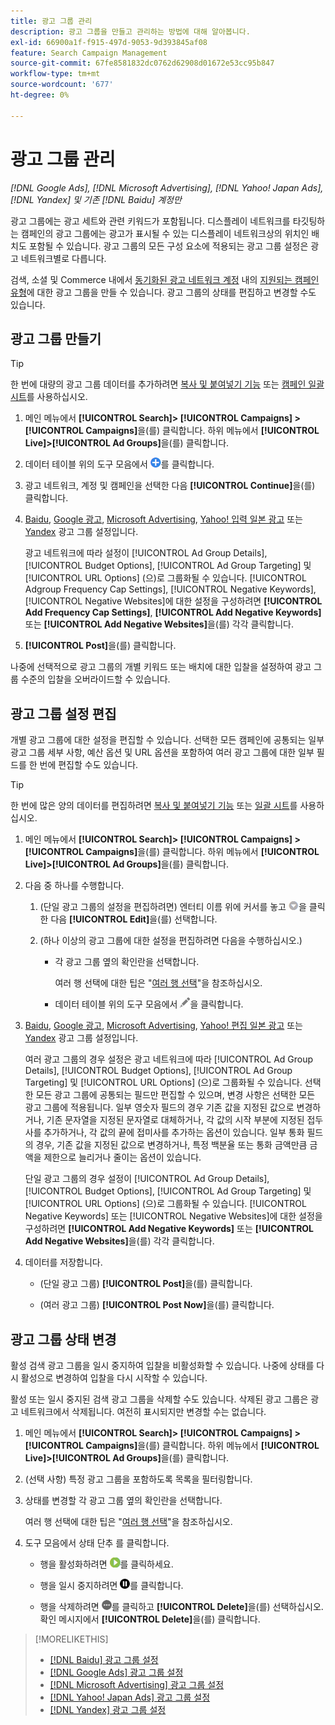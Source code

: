 ```yaml
---
title: 광고 그룹 관리
description: 광고 그룹을 만들고 관리하는 방법에 대해 알아봅니다.
exl-id: 66900a1f-f915-497d-9053-9d393845af08
feature: Search Campaign Management
source-git-commit: 67fe8581832dc0762d62908d01672e53cc95b847
workflow-type: tm+mt
source-wordcount: '677'
ht-degree: 0%

---
```


# 광고 그룹 관리

*[!DNL Google Ads], [!DNL Microsoft Advertising], [!DNL Yahoo! Japan Ads], [!DNL Yandex] 및 기존 [!DNL Baidu] 계정만*

광고 그룹에는 광고 세트와 관련 키워드가 포함됩니다. 디스플레이 네트워크를 타깃팅하는 캠페인의 광고 그룹에는 광고가 표시될 수 있는 디스플레이 네트워크상의 위치인 배치도 포함될 수 있습니다. 광고 그룹의 모든 구성 요소에 적용되는 광고 그룹 설정은 광고 네트워크별로 다릅니다.

검색, 소셜 및 Commerce 내에서 [동기화된 광고 네트워크 계정](/help/search-social-commerce/campaign-management/accounts/ad-network-account-about.md) 내의 [지원되는 캠페인 유형](/help/search-social-commerce/introduction/supported-inventory.md)에 대한 광고 그룹을 만들 수 있습니다. 광고 그룹의 상태를 편집하고 변경할 수도 있습니다.

## 광고 그룹 만들기

>[!TIP]
>
>한 번에 대량의 광고 그룹 데이터를 추가하려면 [복사 및 붙여넣기 기능](/help/search-social-commerce/campaign-management/campaigns/copy-paste.md) 또는 [캠페인 일괄 시트](/help/search-social-commerce/campaign-management/bulksheets/bulksheet-about.md)를 사용하십시오.

1. 메인 메뉴에서 **[!UICONTROL Search]> [!UICONTROL Campaigns] >[!UICONTROL Campaigns]**&#x200B;을(를) 클릭합니다. 하위 메뉴에서 **[!UICONTROL Live]>[!UICONTROL Ad Groups]**&#x200B;을(를) 클릭합니다.

1. 데이터 테이블 위의 도구 모음에서 ![만들기](/help/search-social-commerce/assets/add.png "만들기")를 클릭합니다.

1. 광고 네트워크, 계정 및 캠페인을 선택한 다음 **[!UICONTROL Continue]**&#x200B;을(를) 클릭합니다.

1. [Baidu](/help/search-social-commerce/campaign-management/campaigns/ad-group-settings-baidu.md), [Google 광고](/help/search-social-commerce/campaign-management/campaigns/ad-group-settings-google.md), [Microsoft Advertising](/help/search-social-commerce/campaign-management/campaigns/ad-group-settings-microsoft.md), [Yahoo! 입력 일본 광고](/help/search-social-commerce/campaign-management/campaigns/ad-group-settings-yahoo-japan.md) 또는 [Yandex](/help/search-social-commerce/campaign-management/campaigns/ad-group-settings-yandex.md) 광고 그룹 설정입니다.

   광고 네트워크에 따라 설정이 [!UICONTROL Ad Group Details], [!UICONTROL Budget Options], [!UICONTROL Ad Group Targeting] 및 [!UICONTROL URL Options] (으)로 그룹화될 수 있습니다. [!UICONTROL Adgroup Frequency Cap Settings], [!UICONTROL Negative Keywords], [!UICONTROL Negative Websites]에 대한 설정을 구성하려면 **[!UICONTROL Add Frequency Cap Settings]**, **[!UICONTROL Add Negative Keywords]** 또는 **[!UICONTROL Add Negative Websites]**&#x200B;을(를) 각각 클릭합니다.

1. **[!UICONTROL Post]**&#x200B;을(를) 클릭합니다.

나중에 선택적으로 광고 그룹의 개별 키워드 또는 배치에 대한 입찰을 설정하여 광고 그룹 수준의 입찰을 오버라이드할 수 있습니다.

## 광고 그룹 설정 편집

개별 광고 그룹에 대한 설정을 편집할 수 있습니다. 선택한 모든 캠페인에 공통되는 일부 광고 그룹 세부 사항, 예산 옵션 및 URL 옵션을 포함하여 여러 광고 그룹에 대한 일부 필드를 한 번에 편집할 수도 있습니다.

>[!TIP]
>
>한 번에 많은 양의 데이터를 편집하려면 [복사 및 붙여넣기 기능](/help/search-social-commerce/campaign-management/campaigns/copy-paste.md) 또는 [일괄 시트](/help/search-social-commerce/campaign-management/bulksheets/bulksheet-about.md)를 사용하십시오.

1. 메인 메뉴에서 **[!UICONTROL Search]> [!UICONTROL Campaigns] >[!UICONTROL Campaigns]**&#x200B;을(를) 클릭합니다. 하위 메뉴에서 **[!UICONTROL Live]>[!UICONTROL Ad Groups]**&#x200B;을(를) 클릭합니다.

1. 다음 중 하나를 수행합니다.

   1. (단일 광고 그룹의 설정을 편집하려면) 엔터티 이름 위에 커서를 놓고 ![메뉴 아이콘](/help/search-social-commerce/assets/arrow-dropdown-menu.png "메뉴 아이콘")을 클릭한 다음 **[!UICONTROL Edit]**&#x200B;을(를) 선택합니다.

   1. (하나 이상의 광고 그룹에 대한 설정을 편집하려면 다음을 수행하십시오.)

      * 각 광고 그룹 옆의 확인란을 선택합니다.

        여러 행 선택에 대한 팁은 &quot;[여러 행 선택](/help/search-social-commerce/common-tasks/navigation-editing-selection/multiple-rows-select.md)&quot;을 참조하십시오.

      * 데이터 테이블 위의 도구 모음에서 ![편집](/help/search-social-commerce/assets/edit.png "편집")을 클릭합니다.

1. [Baidu](/help/search-social-commerce/campaign-management/campaigns/ad-group-settings-baidu.md), [Google 광고](/help/search-social-commerce/campaign-management/campaigns/ad-group-settings-google.md), [Microsoft Advertising](/help/search-social-commerce/campaign-management/campaigns/ad-group-settings-microsoft.md), [Yahoo! 편집 일본 광고](/help/search-social-commerce/campaign-management/campaigns/ad-group-settings-yahoo-japan.md) 또는 [Yandex](/help/search-social-commerce/campaign-management/campaigns/ad-group-settings-yandex.md) 광고 그룹 설정입니다.

   여러 광고 그룹의 경우 설정은 광고 네트워크에 따라 [!UICONTROL Ad Group Details], [!UICONTROL Budget Options], [!UICONTROL Ad Group Targeting] 및 [!UICONTROL URL Options] (으)로 그룹화될 수 있습니다. 선택한 모든 광고 그룹에 공통되는 필드만 편집할 수 있으며, 변경 사항은 선택한 모든 광고 그룹에 적용됩니다. 일부 영숫자 필드의 경우 기존 값을 지정된 값으로 변경하거나, 기존 문자열을 지정된 문자열로 대체하거나, 각 값의 시작 부분에 지정된 접두사를 추가하거나, 각 값의 끝에 접미사를 추가하는 옵션이 있습니다. 일부 통화 필드의 경우, 기존 값을 지정된 값으로 변경하거나, 특정 백분율 또는 통화 금액만큼 금액을 제한으로 늘리거나 줄이는 옵션이 있습니다.

   단일 광고 그룹의 경우 설정이 [!UICONTROL Ad Group Details], [!UICONTROL Budget Options], [!UICONTROL Ad Group Targeting] 및 [!UICONTROL URL Options] (으)로 그룹화될 수 있습니다. [!UICONTROL Negative Keywords] 또는 [!UICONTROL Negative Websites]에 대한 설정을 구성하려면 **[!UICONTROL Add Negative Keywords]** 또는 **[!UICONTROL Add Negative Websites]**&#x200B;을(를) 각각 클릭합니다.

1. 데이터를 저장합니다.

   * (단일 광고 그룹) **[!UICONTROL Post]**&#x200B;을(를) 클릭합니다.

   * (여러 광고 그룹) **[!UICONTROL Post Now]**&#x200B;을(를) 클릭합니다.

## 광고 그룹 상태 변경

활성 검색 광고 그룹을 일시 중지하여 입찰을 비활성화할 수 있습니다. 나중에 상태를 다시 활성으로 변경하여 입찰을 다시 시작할 수 있습니다.

활성 또는 일시 중지된 검색 광고 그룹을 삭제할 수도 있습니다. 삭제된 광고 그룹은 광고 네트워크에서 삭제됩니다. 여전히 표시되지만 변경할 수는 없습니다.

1. 메인 메뉴에서 **[!UICONTROL Search]> [!UICONTROL Campaigns] >[!UICONTROL Campaigns]**&#x200B;을(를) 클릭합니다. 하위 메뉴에서 **[!UICONTROL Live]>[!UICONTROL Ad Groups]**&#x200B;을(를) 클릭합니다.

1. (선택 사항) 특정 광고 그룹을 포함하도록 목록을 필터링합니다.

1. 상태를 변경할 각 광고 그룹 옆의 확인란을 선택합니다.

   여러 행 선택에 대한 팁은 &quot;[여러 행 선택](/help/search-social-commerce/common-tasks/navigation-editing-selection/multiple-rows-select.md)&quot;을 참조하십시오.

1. 도구 모음에서 상태 단추 를 클릭합니다.
   * 행을 활성화하려면 ![활성화](/help/search-social-commerce/assets/activate.png "활성화")를 클릭하세요.

   * 행을 일시 중지하려면 ![일시 중지](/help/search-social-commerce/assets/pause.png "일시 중지")를 클릭합니다.

   * 행을 삭제하려면 ![자세히](/help/search-social-commerce/assets/more.png "자세히")를 클릭하고 **[!UICONTROL Delete]**&#x200B;을(를) 선택하십시오. 확인 메시지에서 **[!UICONTROL Delete]**&#x200B;을(를) 클릭합니다.

>[!MORELIKETHIS]
>
>* [[!DNL Baidu] 광고 그룹 설정](/help/search-social-commerce/campaign-management/campaigns/ad-group-settings-baidu.md)
>* [[!DNL Google Ads] 광고 그룹 설정](/help/search-social-commerce/campaign-management/campaigns/ad-group-settings-google.md)
>* [[!DNL Microsoft Advertising] 광고 그룹 설정](/help/search-social-commerce/campaign-management/campaigns/ad-group-settings-microsoft.md)
>* [[!DNL Yahoo! Japan Ads] 광고 그룹 설정](/help/search-social-commerce/campaign-management/campaigns/ad-group-settings-yahoo-japan.md)
>* [[!DNL Yandex] 광고 그룹 설정](/help/search-social-commerce/campaign-management/campaigns/ad-group-settings-yandex.md)
